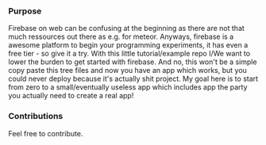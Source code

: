 ### Purpose
Firebase on web can be confusing at the beginning as there are not that much ressources out there as e.g. for meteor.
Anyways, firebase is a awesome platform to begin your programming experiments, it has even a free tier - so give it a try.
With this little tutorial/example repo I/We want to lower the burden to get started with firebase.
And no, this won't be a simple copy paste this tree files and now you have an app which works, but you could never deploy because it's actually shit project.
My goal here is to start from zero to a small/eventually useless app which includes app the party you actually need to create a real app!

### Contributions
Feel free to contribute.